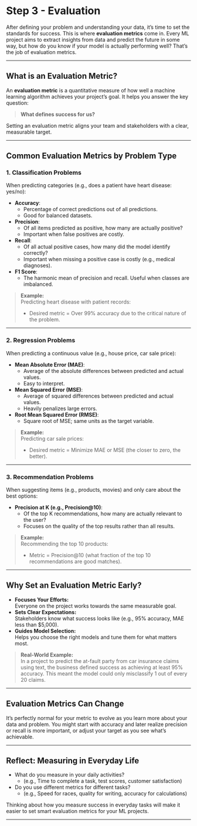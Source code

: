 # Step 3 - Evaluation

After defining your problem and understanding your data, it’s time to set the standards for success. This is where **evaluation metrics** come in. Every ML project aims to extract insights from data and predict the future in some way, but how do you know if your model is actually performing well? That’s the job of evaluation metrics.

---

## What is an Evaluation Metric?

An **evaluation metric** is a quantitative measure of how well a machine learning algorithm achieves your project’s goal. It helps you answer the key question:

> **What defines success for us?**

Setting an evaluation metric aligns your team and stakeholders with a clear, measurable target.

---

## Common Evaluation Metrics by Problem Type

### 1. **Classification Problems**
When predicting categories (e.g., does a patient have heart disease: yes/no):

- **Accuracy**:  
  - Percentage of correct predictions out of all predictions.
  - Good for balanced datasets.
- **Precision**:  
  - Of all items predicted as positive, how many are actually positive?
  - Important when false positives are costly.
- **Recall**:  
  - Of all actual positive cases, how many did the model identify correctly?
  - Important when missing a positive case is costly (e.g., medical diagnoses).
- **F1 Score**:  
  - The harmonic mean of precision and recall. Useful when classes are imbalanced.

> **Example:**  
> Predicting heart disease with patient records:  
> - Desired metric = Over 99% accuracy due to the critical nature of the problem.

---

### 2. **Regression Problems**
When predicting a continuous value (e.g., house price, car sale price):

- **Mean Absolute Error (MAE)**:  
  - Average of the absolute differences between predicted and actual values.
  - Easy to interpret.
- **Mean Squared Error (MSE)**:  
  - Average of squared differences between predicted and actual values.
  - Heavily penalizes large errors.
- **Root Mean Squared Error (RMSE)**:  
  - Square root of MSE; same units as the target variable.

> **Example:**  
> Predicting car sale prices:  
> - Desired metric = Minimize MAE or MSE (the closer to zero, the better).

---

### 3. **Recommendation Problems**
When suggesting items (e.g., products, movies) and only care about the best options:

- **Precision at K (e.g., Precision@10)**:  
  - Of the top K recommendations, how many are actually relevant to the user?
  - Focuses on the quality of the top results rather than all results.

> **Example:**  
> Recommending the top 10 products:  
> - Metric = Precision@10 (what fraction of the top 10 recommendations are good matches).

---

## Why Set an Evaluation Metric Early?

- **Focuses Your Efforts:**  
  Everyone on the project works towards the same measurable goal.
- **Sets Clear Expectations:**  
  Stakeholders know what success looks like (e.g., 95% accuracy, MAE less than $5,000).
- **Guides Model Selection:**  
  Helps you choose the right models and tune them for what matters most.

> **Real-World Example:**  
> In a project to predict the at-fault party from car insurance claims using text, the business defined success as achieving at least 95% accuracy. This meant the model could only misclassify 1 out of every 20 claims.

---

## Evaluation Metrics Can Change

It’s perfectly normal for your metric to evolve as you learn more about your data and problem. You might start with accuracy and later realize precision or recall is more important, or adjust your target as you see what’s achievable.

---

## Reflect: Measuring in Everyday Life

- What do you measure in your daily activities?
  - (e.g., Time to complete a task, test scores, customer satisfaction)
- Do you use different metrics for different tasks?
  - (e.g., Speed for races, quality for writing, accuracy for calculations)

Thinking about how you measure success in everyday tasks will make it easier to set smart evaluation metrics for your ML projects.

---
